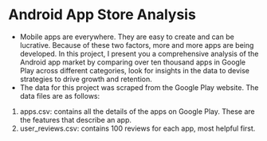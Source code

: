 # Android App Store Analysis

- Mobile apps are everywhere. They are easy to create and can be lucrative. Because of these two factors, more and more apps are being developed. In this project, I present you a comprehensive analysis of the Android app market by comparing over ten thousand apps in Google Play across different categories, look for insights in the data to devise strategies to drive growth and retention. 
- The data for this project was scraped from the Google Play website. The data files are as follows:

1. apps.csv: contains all the details of the apps on Google Play. These are the features that describe an app.
2. user_reviews.csv: contains 100 reviews for each app, most helpful first.
